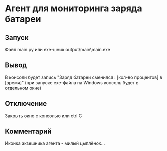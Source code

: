 # Агент для мониторинга заряда батареи
## Запуск
Файл main.py или exe-шник output\main\main.exe 
## Вывод
В консоли будет запись "Заряд батареи сменился : [кол-во процентов] в [время]"
(при запуске exe-файла на Windows консоль будет в отдельном окне)
## Отключение
Закрыть окно с консолью или ctrl C 
## Комментарий
Иконка экзешника агента - милый цыплёнок...